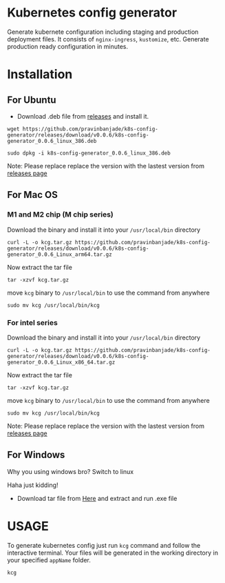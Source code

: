 # Kubernetes config generator
Generate kubernete configuration including staging and production deployment files. It consists of `nginx-ingress`, `kustomize`, etc. Generate production ready configuration in minutes.
# Installation
## For Ubuntu
* Download .deb file from [releases](https://github.com/pravinbanjade/k8s-config-generator/releases) and install it.

```
wget https://github.com/pravinbanjade/k8s-config-generator/releases/download/v0.0.6/k8s-config-generator_0.0.6_linux_386.deb

sudo dpkg -i k8s-config-generator_0.0.6_linux_386.deb
```
Note: Please replace replace the version with the lastest version from [releases page](https://github.com/pravinbanjade/k8s-config-generator/releases)

## For Mac OS
### M1 and M2 chip (M chip series)
Download the binary and install it into your `/usr/local/bin` directory
```
curl -L -o kcg.tar.gz https://github.com/pravinbanjade/k8s-config-generator/releases/download/v0.0.6/k8s-config-generator_0.0.6_Linux_arm64.tar.gz
```
Now extract the tar file
```
tar -xzvf kcg.tar.gz
```
move `kcg` binary to `/usr/local/bin` to use the command from anywhere
```
sudo mv kcg /usr/local/bin/kcg
```
### For intel series
Download the binary and install it into your `/usr/local/bin` directory
```
curl -L -o kcg.tar.gz https://github.com/pravinbanjade/k8s-config-generator/releases/download/v0.0.6/k8s-config-generator_0.0.6_Linux_x86_64.tar.gz
```
Now extract the tar file
```
tar -xzvf kcg.tar.gz
```
move `kcg` binary to `/usr/local/bin` to use the command from anywhere
```
sudo mv kcg /usr/local/bin/kcg
```
Note: Please replace replace the version with the lastest version from [releases page](https://github.com/pravinbanjade/k8s-config-generator/releases)

## For Windows

Why you using windows bro? Switch to linux

Haha just kidding!

* Download tar file from [Here](https://github.com/pravinbanjade/k8s-config-generator/releases/download/v0.0.6/k8s-config-generator_0.0.6_Windows_x86_64.tar.gz) and extract and run .exe file

# USAGE
To generate kubernetes config just run `kcg` command and follow the interactive terminal.
Your files will be generated in the working directory in your specified `appName` folder.
```bash
kcg
```
